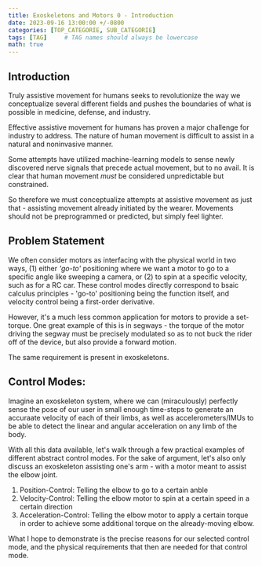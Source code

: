 ```yaml
---
title: Exoskeletons and Motors 0 - Introduction
date: 2023-09-16 13:00:00 +/-0800
categories: [TOP_CATEGORIE, SUB_CATEGORIE]
tags: [TAG]     # TAG names should always be lowercase
math: true
---
```


## Introduction

Truly assistive movement for humans seeks to revolutionize the way we conceptualize several different fields and pushes the boundaries of what is possible in medicine, defense, and industry.

Effective assistive movement for humans has proven a major challenge for industry to address. The nature of human movement is difficult to assist in a natural and noninvasive manner. 

Some attempts have utilized machine-learning models to sense newly discovered nerve signals that precede actual movement, but to no avail. It is clear that human movement *must* be considered unpredictable but constrained.

So therefore we must conceptualize attempts at assistive movement as just that - assisting movement already initiated by the wearer. Movements should not be preprogrammed or predicted, but simply feel lighter.

## Problem Statement
We often consider motors as interfacing with the physical world in two ways, (1) either *'go-to'* positioning where we want a motor to go to a specific angle like sweeping a camera, or (2) to spin at a specific velocity, such as for a RC car. These control modes directly correspond to bsaic calculus principles - 'go-to' positioning being the function itself, and velocity control being a first-order derivative. 

However, it's a much less common application for motors to provide a set-torque. One great example of this is in segways - the torque of the motor driving the segway must be precisely modulated so as to not buck the rider off of the device, but also provide a forward motion.

The same requirement is present in exoskeletons. 

## Control Modes:
Imagine an exoskeleton system, where we can (miraculously) perfectly sense the pose of our user in small enough time-steps to generate an accuraate velocity of each of their limbs, as well as accelerometers/IMUs to be able to detect the linear and angular acceleration on any limb of the body.

With all this data available, let's walk through a few practical examples of different abstract control modes. For the sake of argument, let's also only discuss an exoskeleton assisting one's arm - with a motor meant to assist the elbow joint.

1. Position-Control: Telling the elbow to go to a certain anble
2. Velocity-Control: Telling the elbow motor to spin at a certain speed in a certain direction
3. Acceleration-Control: Telling the elbow motor to apply a certain torque in order to achieve some additional torque on the already-moving elbow.

What I hope to demonstrate is the precise reasons for our selected control mode, and the physical requirements that then are needed for that control mode.
